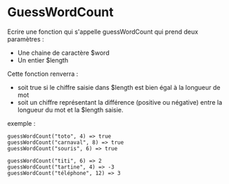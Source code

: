 # GuessWordCount

Ecrire une fonction qui s'appelle guessWordCount qui 
prend deux paramètres : 
- Une chaine de caractère $word
- Un entier $length

Cette fonction renverra : 
- soit true si le chiffre saisie dans $length est bien égal à la longueur de mot
- soit un chiffre représentant la différence (positive ou négative) entre la longueur
du mot et la $length saisie.

exemple :
```
guessWordCount("toto", 4) => true
guessWordCount("carnaval", 8) => true
guessWordCount("souris", 6) => true

guessWordCount("titi", 6) => 2
guessWordCount("tartine", 4) => -3
guessWordCount("téléphone", 12) => 3
```